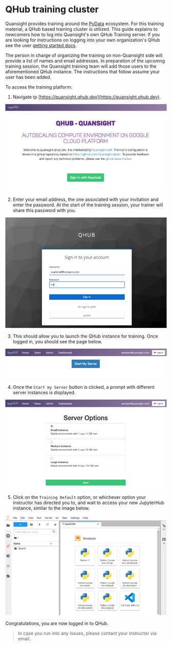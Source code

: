 # QHub training cluster

Quansight provides training around the [PyData](https://pydata.org/) ecosystem. For this training material, a QHub based
training cluster is utilized. This guide explains to newcomers how to log into Quansight's own QHub Training server. If
you are looking for instructions on logging into your own organization's QHub see the user
[getting started docs](getting_started.md).

The person in charge of organizing the training on non-Quansight side will provide a list of names and email addresses.
In preparation of the upcomng training session, the Quansight training team will add those users to the aforementioned
QHub instance. The instructions that follow assume your user has been added.

To access the training platform:

1. Navigate tp [https://quansight.qhub.dev](https://quansight.qhub.dev).

![Screenshot of the training platform](../images/training_login_1.png)

2. Enter your email address, the one associated with your invitation and enter the password. At the start of the
   training session, your trainer will share this password with you.

![Login screen using Keycloak](../images/training_login_2.png)

3. This should allow you to launch the QHub instance for training. Once logged in, you should see the page below.

![Screenshot of initial QHub login page](../images/training_server_start.png)

4. Once the `Start my Server` button is clicked, a prompt with different server instances is displayed.

![Screenshot of initial QHub page once user logged in](../images/training_instances.png)

5. Click on the `Training Default` option, or whichever option your instructor has directed you to, and wait to access
   your new JupyterHub instance, similar to the image below.

![QHub instance started and populated with many environments](../images/training_env.png)

Congratulations, you are now logged in to QHub.

> In case you run into any issues, please contact your instructor via email.
